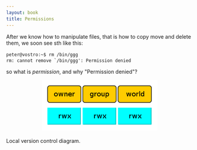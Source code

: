 ```yaml
---
layout: book
title: Permissions
---
```

After we know how to manipulate files, that is how to copy move and delete
them, we soon see sth like this:

    peter@vostro:~$ rm /bin/ggg
    rm: cannot remove `/bin/ggg': Permission denied

so what is _permission_, and why "Permission denied"?


<p><center><img src="./images/rwx.png"></center><br/> Local version control
diagram.</p>

